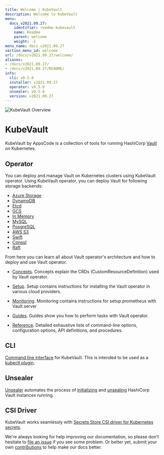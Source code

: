 ```yaml
---
title: Welcome | KubeVault
description: Welcome to KubeVault
menu:
  docs_v2021.09.27:
    identifier: readme-kubevault
    name: Readme
    parent: welcome
    weight: -1
menu_name: docs_v2021.09.27
section_menu_id: welcome
url: /docs/v2021.09.27/welcome/
aliases:
- /docs/v2021.09.27/
- /docs/v2021.09.27/README/
info:
  cli: v0.5.0
  installer: v2021.09.27
  operator: v0.5.0
  unsealer: v0.5.0
  version: v2021.09.27
---
```


![KubeVault Overview](/docs/v2021.09.27/images/kubevault-overview.svg)

# KubeVault

KubeVault by AppsCode is a collection of tools for running HashiCorp [Vault](https://www.vaultproject.io/) on Kubernetes. 

## Operator
You can deploy and manage Vault on Kubernetes clusters using KubeVault operator. Using KubeVault operator, you can deploy Vault for following storage backends:

- [Azure Storage](/docs/v2021.09.27/concepts/vault-server-crds/storage/azure)
- [DynamoDB](/docs/v2021.09.27/concepts/vault-server-crds/storage/dynamodb)
- [Etcd](/docs/v2021.09.27/concepts/vault-server-crds/storage/etcd)
- [GCS](/docs/v2021.09.27/concepts/vault-server-crds/storage/gcs)
- [In Memory](/docs/v2021.09.27/concepts/vault-server-crds/storage/inmem)
- [MySQL](/docs/v2021.09.27/concepts/vault-server-crds/storage/mysql)
- [PosgreSQL](/docs/v2021.09.27/concepts/vault-server-crds/storage/postgresql)
- [AWS S3](/docs/v2021.09.27/concepts/vault-server-crds/storage/s3)
- [Swift](/docs/v2021.09.27/concepts/vault-server-crds/storage/swift)
- [Consul](/docs/v2021.09.27/concepts/vault-server-crds/storage/consul)
- [Raft](/docs/v2021.09.27/concepts/vault-server-crds/storage/raft)

From here you can learn all about Vault operator's architecture and how to deploy and use Vault operator.

- [Concepts](/docs/v2021.09.27/concepts/). Concepts explain the CRDs (CustomResourceDefinition) used by Vault operator.

- [Setup](/docs/v2021.09.27/setup/). Setup contains instructions for installing
  the Vault operator in various cloud providers.

- [Monitoring](/docs/v2021.09.27/guides/monitoring). Monitoring contains instructions for setup prometheus with Vault server

- [Guides](/docs/v2021.09.27/guides/). Guides show you how to perform tasks with Vault operator.

- [Reference](/docs/v2021.09.27/reference/). Detailed exhaustive lists of
command-line options, configuration options, API definitions, and procedures.

## CLI

[Command line interface](https://github.com/kubevault/cli) for KubeVault. This is intended to be used as a [kubectl plugin](https://kubernetes.io/docs/tasks/extend-kubectl/kubectl-plugins/).

## Unsealer

[Unsealer](https://github.com/kubevault/unsealer) automates the process of [initializing](https://www.vaultproject.io/docs/commands/operator/init.html) and [unsealing](https://www.vaultproject.io/docs/concepts/seal.html#unsealing) HashiCorp Vault instances running.

## CSI Driver

KubeVault works seamlessly with [Secrets Store CSI driver for Kubernetes secrets](https://github.com/kubernetes-sigs/secrets-store-csi-driver).

We're always looking for help improving our documentation, so please don't hesitate to [file an issue](https://github.com/kubevault/kubevault/issues/new) if you see some problem. Or better yet, submit your own [contributions](/docs/v2021.09.27/CONTRIBUTING) to help
make our docs better.
